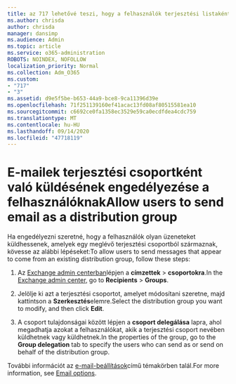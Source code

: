 ```yaml
---
title: az 717 lehetővé teszi, hogy a felhasználók terjesztési listaként küldjenek e-maileket
ms.author: chrisda
author: chrisda
manager: dansimp
ms.audience: Admin
ms.topic: article
ms.service: o365-administration
ROBOTS: NOINDEX, NOFOLLOW
localization_priority: Normal
ms.collection: Adm_O365
ms.custom:
- "717"
- "3"
ms.assetid: d9e5f5be-b653-44a9-bce8-9ca11396d39e
ms.openlocfilehash: 71f251139160ef41acac13fd08af80515581ea10
ms.sourcegitcommit: c6692ce0fa1358ec3529e59ca0ecdfdea4cdc759
ms.translationtype: MT
ms.contentlocale: hu-HU
ms.lasthandoff: 09/14/2020
ms.locfileid: "47718119"
---
```

# <a name="allow-users-to-send-email-as-a-distribution-group"></a><span data-ttu-id="913fd-102">E-mailek terjesztési csoportként való küldésének engedélyezése a felhasználóknak</span><span class="sxs-lookup"><span data-stu-id="913fd-102">Allow users to send email as a distribution group</span></span>

<span data-ttu-id="913fd-103">Ha engedélyezni szeretné, hogy a felhasználók olyan üzeneteket küldhessenek, amelyek egy meglévő terjesztési csoportból származnak, kövesse az alábbi lépéseket:</span><span class="sxs-lookup"><span data-stu-id="913fd-103">To allow users to send messages that appear to come from an existing distribution group, follow these steps:</span></span>

1. <span data-ttu-id="913fd-104">Az [Exchange admin centerban](https://outlook.office365.com/ecp/)lépjen a **címzettek** \> **csoportokra**.</span><span class="sxs-lookup"><span data-stu-id="913fd-104">In the [Exchange admin center](https://outlook.office365.com/ecp/), go to **Recipients** \> **Groups**.</span></span>

2. <span data-ttu-id="913fd-105">Jelölje ki azt a terjesztési csoportot, amelyet módosítani szeretne, majd kattintson a **Szerkesztés**elemre.</span><span class="sxs-lookup"><span data-stu-id="913fd-105">Select the distribution group you want to modify, and then click **Edit**.</span></span>

3. <span data-ttu-id="913fd-106">A csoport tulajdonságai között lépjen a **csoport delegálása** lapra, ahol megadhatja azokat a felhasználókat, akik a terjesztési csoport nevében küldhetnek vagy küldhetnek.</span><span class="sxs-lookup"><span data-stu-id="913fd-106">In the properties of the group, go to the **Group delegation** tab to specify the users who can send as or send on behalf of the distribution group.</span></span>

<span data-ttu-id="913fd-107">További információt az [e-mail-beállítások](https://technet.microsoft.com/library/bb124513.aspx#groupdelegation)című témakörben talál.</span><span class="sxs-lookup"><span data-stu-id="913fd-107">For more information, see [Email options](https://technet.microsoft.com/library/bb124513.aspx#groupdelegation).</span></span>
